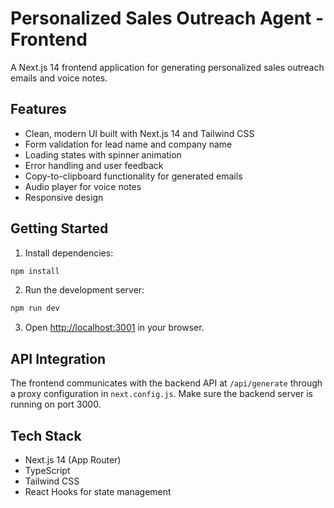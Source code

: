 # Personalized Sales Outreach Agent - Frontend

A Next.js 14 frontend application for generating personalized sales outreach emails and voice notes.

## Features

- Clean, modern UI built with Next.js 14 and Tailwind CSS
- Form validation for lead name and company name
- Loading states with spinner animation
- Error handling and user feedback
- Copy-to-clipboard functionality for generated emails
- Audio player for voice notes
- Responsive design

## Getting Started

1. Install dependencies:
```bash
npm install
```

2. Run the development server:
```bash
npm run dev
```

3. Open [http://localhost:3001](http://localhost:3001) in your browser.

## API Integration

The frontend communicates with the backend API at `/api/generate` through a proxy configuration in `next.config.js`. Make sure the backend server is running on port 3000.

## Tech Stack

- Next.js 14 (App Router)
- TypeScript
- Tailwind CSS
- React Hooks for state management